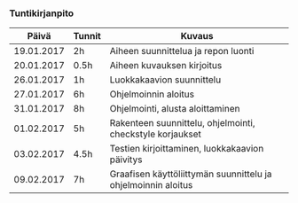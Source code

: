 ### Tuntikirjanpito
Päivä | Tunnit | Kuvaus
--------------- | ----- | ------
19.01.2017 | 2h | Aiheen suunnittelua ja repon luonti
20.01.2017 | 0.5h | Aiheen kuvauksen kirjoitus
26.01.2017 | 1h | Luokkakaavion suunnittelu
27.01.2017 | 6h | Ohjelmoinnin aloitus
31.01.2017 | 8h | Ohjelmointi, alusta aloittaminen
01.02.2017 | 5h | Rakenteen suunnittelu, ohjelmointi, checkstyle korjaukset
03.02.2017 | 4.5h | Testien kirjoittaminen, luokkakaavion päivitys
09.02.2017 | 7h | Graafisen käyttöliittymän suunnittelu ja ohjelmoinnin aloitus
